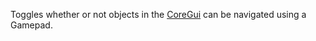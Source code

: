 Toggles whether or not objects in the [CoreGui](https://create.roblox.com/docs/reference/engine/classes/CoreGui) can be navigated using a
Gamepad.